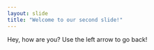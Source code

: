 ```yaml
---
layout: slide
title: "Welcome to our second slide!"
---
```

Hey, how are you?
Use the left arrow to go back!